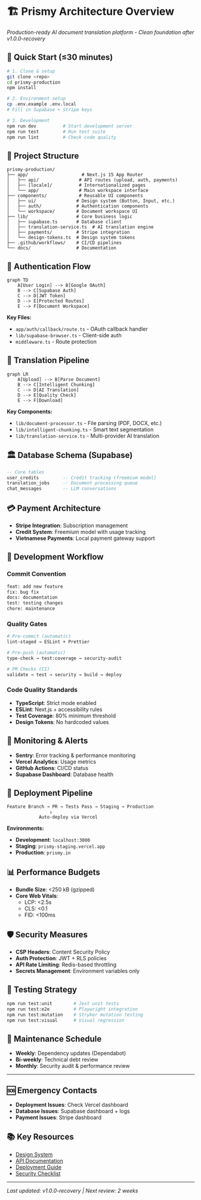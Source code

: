 # 🏗️ Prismy Architecture Overview

*Production-ready AI document translation platform - Clean foundation after v1.0.0-recovery*

## 🎯 Quick Start (≤30 minutes)

```bash
# 1. Clone & setup
git clone <repo>
cd prismy-production
npm install

# 2. Environment setup
cp .env.example .env.local
# Fill in Supabase + Stripe keys

# 3. Development
npm run dev          # Start development server
npm run test         # Run test suite
npm run lint         # Check code quality
```

## 📁 Project Structure

```
prismy-production/
├── app/                    # Next.js 15 App Router
│   ├── api/               # API routes (upload, auth, payments)
│   ├── [locale]/          # Internationalized pages
│   └── app/               # Main workspace interface
├── components/            # Reusable UI components
│   ├── ui/               # Design system (Button, Input, etc.)
│   ├── auth/             # Authentication components
│   └── workspace/        # Document workspace UI
├── lib/                  # Core business logic
│   ├── supabase.ts       # Database client
│   ├── translation-service.ts  # AI translation engine
│   ├── payments/         # Stripe integration
│   └── design-tokens.ts  # Design system tokens
├── .github/workflows/    # CI/CD pipelines
└── docs/                 # Documentation
```

## 🔐 Authentication Flow

```mermaid
graph TD
    A[User Login] --> B[Google OAuth]
    B --> C[Supabase Auth]
    C --> D[JWT Token]
    D --> E[Protected Routes]
    E --> F[Document Workspace]
```

**Key Files:**
- `app/auth/callback/route.ts` - OAuth callback handler
- `lib/supabase-browser.ts` - Client-side auth
- `middleware.ts` - Route protection

## 🚀 Translation Pipeline

```mermaid
graph LR
    A[Upload] --> B[Parse Document]
    B --> C[Intelligent Chunking]
    C --> D[AI Translation]
    D --> E[Quality Check]
    E --> F[Download]
```

**Key Components:**
- `lib/document-processor.ts` - File parsing (PDF, DOCX, etc.)
- `lib/intelligent-chunking.ts` - Smart text segmentation
- `lib/translation-service.ts` - Multi-provider AI translation

## 🏛️ Database Schema (Supabase)

```sql
-- Core tables
user_credits         -- Credit tracking (freemium model)
translation_jobs     -- Document processing queue
chat_messages        -- LLM conversations
```

## 💳 Payment Architecture

- **Stripe Integration**: Subscription management
- **Credit System**: Freemium model with usage tracking
- **Vietnamese Payments**: Local payment gateway support

## 🔧 Development Workflow

### Commit Convention
```bash
feat: add new feature
fix: bug fix
docs: documentation
test: testing changes
chore: maintenance
```

### Quality Gates
```bash
# Pre-commit (automatic)
lint-staged → ESLint + Prettier

# Pre-push (automatic)
type-check → test:coverage → security-audit

# PR Checks (CI)
validate → test → security → build → deploy
```

### Code Quality Standards
- **TypeScript**: Strict mode enabled
- **ESLint**: Next.js + accessibility rules
- **Test Coverage**: 80% minimum threshold
- **Design Tokens**: No hardcoded values

## 🚨 Monitoring & Alerts

- **Sentry**: Error tracking & performance monitoring
- **Vercel Analytics**: Usage metrics
- **GitHub Actions**: CI/CD status
- **Supabase Dashboard**: Database health

## 🔄 Deployment Pipeline

```
Feature Branch → PR → Tests Pass → Staging → Production
                ↓
            Auto-deploy via Vercel
```

**Environments:**
- **Development**: `localhost:3000`
- **Staging**: `prismy-staging.vercel.app`
- **Production**: `prismy.in`

## 📊 Performance Budgets

- **Bundle Size**: <250 kB (gzipped)
- **Core Web Vitals**: 
  - LCP: <2.5s
  - CLS: <0.1
  - FID: <100ms

## 🛡️ Security Measures

- **CSP Headers**: Content Security Policy
- **Auth Protection**: JWT + RLS policies
- **API Rate Limiting**: Redis-based throttling
- **Secrets Management**: Environment variables only

## 🧪 Testing Strategy

```bash
npm run test:unit        # Jest unit tests
npm run test:e2e         # Playwright integration
npm run test:mutation    # Stryker mutation testing
npm run test:visual      # Visual regression
```

## 📝 Maintenance Schedule

- **Weekly**: Dependency updates (Dependabot)
- **Bi-weekly**: Technical debt review
- **Monthly**: Security audit & performance review

---

## 🆘 Emergency Contacts

- **Deployment Issues**: Check Vercel dashboard
- **Database Issues**: Supabase dashboard + logs
- **Payment Issues**: Stripe dashboard

## 📚 Key Resources

- [Design System](./DESIGN_SYSTEM.md)
- [API Documentation](./API.md)
- [Deployment Guide](./DEPLOYMENT.md)
- [Security Checklist](./SECURITY.md)

---

*Last updated: v1.0.0-recovery | Next review: 2 weeks*